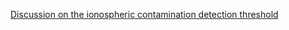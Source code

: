 [Discussion on the ionospheric contamination detection threshold](https://chatgpt.com/share/68087ec8-0814-800d-ba26-ff9370199bbe)